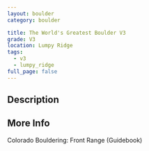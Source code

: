 ```yaml
---
layout: boulder
category: boulder

title: The World's Greatest Boulder V3
grade: V3
location: Lumpy Ridge
tags:
  - v3
  - lumpy_ridge
full_page: false
---
```


## Description


## More Info
Colorado Bouldering: Front Range (Guidebook)
